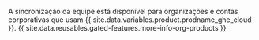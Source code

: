 A sincronização da equipe está disponível para organizações e contas corporativas que usam {{ site.data.variables.product.prodname_ghe_cloud }}. {{ site.data.reusables.gated-features.more-info-org-products }}
